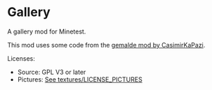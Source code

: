 # Gallery
A gallery mod for Minetest.

This mod uses some code from the [gemalde mod by CasimirKaPazi](https://github.com/CasimirKaPazi/gemalde).

Licenses:
- Source: GPL V3 or later
- Pictures: [See textures/LICENSE_PICTURES](textures/LICENSE_PICTURES)
